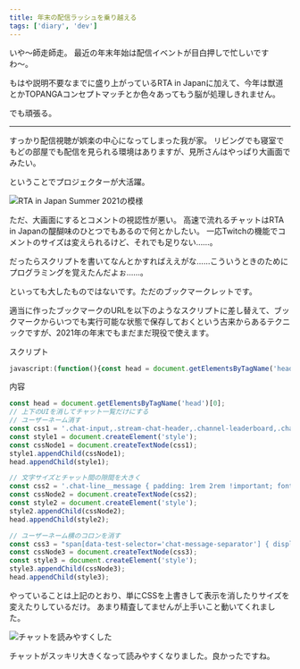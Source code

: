 ```yaml
---
title: 年末の配信ラッシュを乗り越える
tags: ['diary', 'dev']
---
```


いや〜師走師走。
最近の年末年始は配信イベントが目白押しで忙しいですわ〜。

もはや説明不要なまでに盛り上がっているRTA in Japanに加えて、今年は獣道とかTOPANGAコンセプトマッチとか色々あってもう脳が処理しきれません。

でも頑張る。

***

すっかり配信視聴が娯楽の中心になってしまった我が家。
リビングでも寝室でもどの部屋でも配信を見られる環境はありますが、見所さんはやっぱり大画面でみたい。

ということでプロジェクターが大活躍。

![RTA in Japan Summer 2021の模様](https://cdn-ak.f.st-hatena.com/images/fotolife/h/hachipochi/20211229/20211229005138.jpg "RTA in Japan Summer 2021の模様")

ただ、大画面にするとコメントの視認性が悪い。
高速で流れるチャットはRTA in Japanの醍醐味のひとつでもあるので何とかしたい。
一応Twitchの機能でコメントのサイズは変えられるけど、それでも足りない……。

だったらスクリプトを書いてなんとかすればええがな……こういうときのためにプログラミングを覚えたんだよぉ……。

といっても大したものではないです。ただのブックマークレットです。

適当に作ったブックマークのURLを以下のようなスクリプトに差し替えて、ブックマークからいつでも実行可能な状態で保存しておくという古来からあるテクニックですが、2021年の年末でもまだまだ現役で使えます。

スクリプト
```javascript
javascript:(function(){const head = document.getElementsByTagName('head')[0];const css1 = '.chat-input,.stream-chat-header,.channel-leaderboard,.chat-line__username-container { display: none !important; }';const css2 = '.chat-line__message { padding: 1rem 2rem !important; font-size: 2.5rem !important; }';const style1 = document.createElement('style');const style2 = document.createElement('style');const cssNode1 = document.createTextNode(css1);const cssNode2 = document.createTextNode(css2);style1.appendChild(cssNode1);style2.appendChild(cssNode2);head.appendChild(style1);head.appendChild(style2);const css3 = "span[data-test-selector='chat-message-separator'] { display: none !important; }";const style3 = document.createElement('style');const cssNode3 = document.createTextNode(css3);style3.appendChild(cssNode3);head.appendChild(style3);})()
```

内容
```javascript
const head = document.getElementsByTagName('head')[0];
// 上下のUIを消してチャット一覧だけにする
// ユーザーネーム消す
const css1 = '.chat-input,.stream-chat-header,.channel-leaderboard,.chat-line__username-container { display: none !important; }';
const style1 = document.createElement('style');
const cssNode1 = document.createTextNode(css1);
style1.appendChild(cssNode1);
head.appendChild(style1);

// 文字サイズとチャット間の隙間を大きく
const css2 = '.chat-line__message { padding: 1rem 2rem !important; font-size: 2.5rem !important; }';
const cssNode2 = document.createTextNode(css2);
const style2 = document.createElement('style');
style2.appendChild(cssNode2);
head.appendChild(style2);

// ユーザーネーム横のコロンを消す
const css3 = "span[data-test-selector='chat-message-separator'] { display: none !important; }";
const cssNode3 = document.createTextNode(css3);
const style3 = document.createElement('style');
style3.appendChild(cssNode3);
head.appendChild(style3);
```

やっていることは上記のとおり、単にCSSを上書きして表示を消したりサイズを変えたりしているだけ。
あまり精査してませんが上手いこと動いてくれました。

![チャットを読みやすくした](https://cdn-ak.f.st-hatena.com/images/fotolife/h/hachipochi/20211229/20211229005129.jpg)

チャットがスッキリ大きくなって読みやすくなりました。良かったですね。
